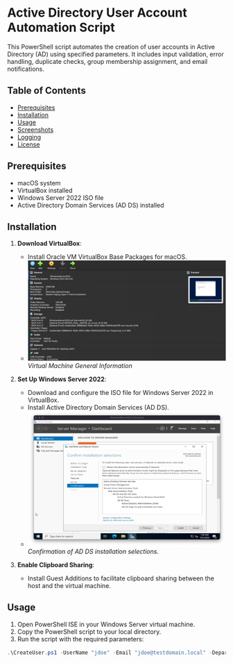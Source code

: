 # Active Directory User Account Automation Script

This PowerShell script automates the creation of user accounts in Active Directory (AD) using specified parameters. It includes input validation, error handling, duplicate checks, group membership assignment, and email notifications.

## Table of Contents

- [Prerequisites](#prerequisites)
- [Installation](#installation)
- [Usage](#usage)
- [Screenshots](#screenshots)
- [Logging](#logging)
- [License](#license)

## Prerequisites

- macOS system
- VirtualBox installed
- Windows Server 2022 ISO file
- Active Directory Domain Services (AD DS) installed

## Installation

1. **Download VirtualBox**:
   - Install Oracle VM VirtualBox Base Packages for macOS.
   - ![Virtual Machine General Information](screenshots/VM_General_Information.png)
   *Virtual Machine General Information*

2. **Set Up Windows Server 2022**:
   - Download and configure the ISO file for Windows Server 2022 in VirtualBox.
   - Install Active Directory Domain Services (AD DS).
   - ![Confirmation Installation Selections](screenshots/Confirmation_Installation_Selections.png)
   *Confirmation of AD DS installation selections.*

3. **Enable Clipboard Sharing**:
   - Install Guest Additions to facilitate clipboard sharing between the host and the virtual machine.

## Usage

1. Open PowerShell ISE in your Windows Server virtual machine.
2. Copy the PowerShell script to your local directory.
3. Run the script with the required parameters:

```powershell
.\CreateUser.ps1 -UserName "jdoe" -Email "jdoe@testdomain.local" -Department "IT" -JobTitle "Developer"
